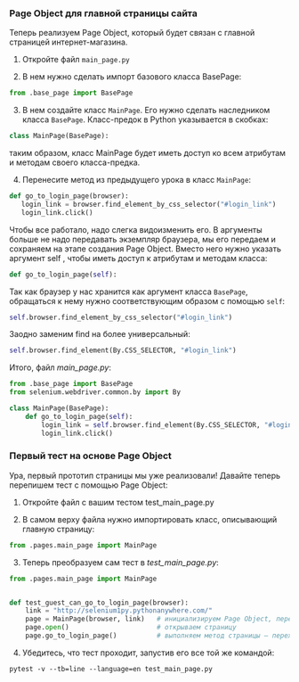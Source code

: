 ### Page Object для главной страницы сайта
Теперь реализуем Page Object, который будет связан с главной страницей интернет-магазина. 

1. Откройте файл ```main_page.py``` 

2. В нем нужно сделать импорт базового класса BasePage: 

```python
from .base_page import BasePage
```
3. В нем создайте класс  ```MainPage```. Его нужно сделать наследником класса ```BasePage```. Класс-предок в Python указывается в скобках: 

```python
class MainPage(BasePage): 
```
таким образом, класс MainPage будет иметь доступ ко всем атрибутам и методам своего класса-предка. 

4. Перенесите метод из предыдущего урока в класс ```MainPage```:

```python
def go_to_login_page(browser):
   login_link = browser.find_element_by_css_selector("#login_link")
   login_link.click() 
```
Чтобы все работало, надо слегка видоизменить его. В аргументы больше не надо передавать экземпляр браузера, мы его передаем и сохраняем на этапе создания Page Object. Вместо него нужно указать аргумент self , чтобы иметь доступ к атрибутам и методам класса: 
```python
def go_to_login_page(self):
```
Так как браузер у нас хранится как аргумент класса ```BasePage```, обращаться к нему нужно соответствующим образом с помощью ```self```: 

```python
self.browser.find_element_by_css_selector("#login_link")
```
Заодно заменим find на более универсальный: 

```python
self.browser.find_element(By.CSS_SELECTOR, "#login_link")
```
Итого, файл *main_page.py*: 
```python
from .base_page import BasePage
from selenium.webdriver.common.by import By

class MainPage(BasePage): 
    def go_to_login_page(self):
        login_link = self.browser.find_element(By.CSS_SELECTOR, "#login_link")
        login_link.click()
```





### Первый тест на основе Page Object
Ура, первый прототип страницы мы уже реализовали! Давайте теперь перепишем тест с помощью Page Object: 

1. Откройте файл с вашим тестом test_main_page.py

2. В самом верху файла нужно импортировать класс, описывающий главную страницу: 

```python
from .pages.main_page import MainPage
```
3. Теперь преобразуем сам тест в *test_main_page.py*: 

```python
from .pages.main_page import MainPage


def test_guest_can_go_to_login_page(browser):
    link = "http://selenium1py.pythonanywhere.com/"
    page = MainPage(browser, link)   # инициализируем Page Object, передаем в конструктор экземпляр драйвера и url адрес 
    page.open()                      # открываем страницу
    page.go_to_login_page()          # выполняем метод страницы — переходим на страницу логина
```
4. Убедитесь, что тест проходит, запустив его все той же командой: 

```pytest -v --tb=line --language=en test_main_page.py```